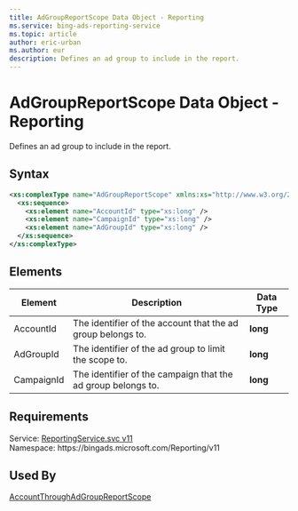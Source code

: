 ```yaml
---
title: AdGroupReportScope Data Object - Reporting
ms.service: bing-ads-reporting-service
ms.topic: article
author: eric-urban
ms.author: eur
description: Defines an ad group to include in the report.
---
```

# AdGroupReportScope Data Object - Reporting
Defines an ad group to include in the report.

## Syntax
```xml
<xs:complexType name="AdGroupReportScope" xmlns:xs="http://www.w3.org/2001/XMLSchema">
  <xs:sequence>
    <xs:element name="AccountId" type="xs:long" />
    <xs:element name="CampaignId" type="xs:long" />
    <xs:element name="AdGroupId" type="xs:long" />
  </xs:sequence>
</xs:complexType>
```

## <a name="elements"></a>Elements

|Element|Description|Data Type|
|-----------|---------------|-------------|
|<a name="accountid"></a>AccountId|The identifier of the account that the ad group belongs to.|**long**|
|<a name="adgroupid"></a>AdGroupId|The identifier of the ad group to limit the scope to.|**long**|
|<a name="campaignid"></a>CampaignId|The identifier of the campaign that the ad group belongs to.|**long**|

## Requirements
Service: [ReportingService.svc v11](https://reporting.api.bingads.microsoft.com/Api/Advertiser/Reporting/v11/ReportingService.svc)  
Namespace: https\://bingads.microsoft.com/Reporting/v11  

## Used By
[AccountThroughAdGroupReportScope](accountthroughadgroupreportscope.md)  
